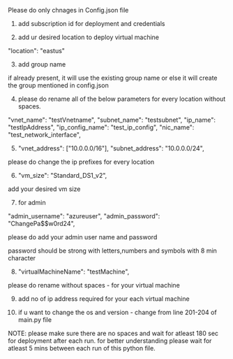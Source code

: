 Please do only chnages in Config.json file


1. add subscription id for deployment and credentials


2. add ur desired location to deploy virtual machine

"location": "eastus"


3. add group name

if already present, it will use the existing group name or else it will create the group mentioned in config.json 


4. please do rename all of the below parameters for every location without spaces.

"vnet_name": "testVnetname",
"subnet_name": "testsubnet",
"ip_name": "testIpAddress",
"ip_config_name": "test_ip_config",
"nic_name": "test_network_interface",

5. "vnet_address": ["10.0.0.0/16"],
    "subnet_address": "10.0.0.0/24",

please do change the ip prefixes for every location

6. "vm_size": "Standard_DS1_v2",

add your desired vm size 

7. for admin

"admin_username": "azureuser",
"admin_password": "ChangePa$$w0rd24",

please do add your admin user name and password 

password should be strong with letters,numbers and symbols with 8 min character

8. "virtualMachineName": "testMachine",

please do rename without spaces - for your virtual machine 

9. add no of ip address required for your each virtual machine 

10. if u want to change the os and version - change from line 201-204 of main.py file


NOTE: please make sure there are no spaces and wait for atleast 180 sec for deployment after each run. for better understanding please wait for atleast 5 mins between each run of this python file. 

